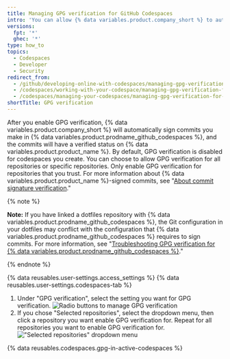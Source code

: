 ```yaml
---
title: Managing GPG verification for GitHub Codespaces
intro: 'You can allow {% data variables.product.company_short %} to automatically use GPG to sign commits you make in your codespaces, so other people can be confident that the changes come from a trusted source.'
versions:
  fpt: '*'
  ghec: '*'
type: how_to
topics:
  - Codespaces
  - Developer
  - Security
redirect_from:
  - /github/developing-online-with-codespaces/managing-gpg-verification-for-codespaces
  - /codespaces/working-with-your-codespace/managing-gpg-verification-for-codespaces
  - /codespaces/managing-your-codespaces/managing-gpg-verification-for-codespaces
shortTitle: GPG verification
---
```




After you enable GPG verification, {% data variables.product.company_short %} will automatically sign commits you make in {% data variables.product.prodname_github_codespaces %}, and the commits will have a verified status on {% data variables.product.product_name %}. By default, GPG verification is disabled for codespaces you create. You can choose to allow GPG verification for all repositories or specific repositories. Only enable GPG verification for repositories that you trust. For more information about {% data variables.product.product_name %}-signed commits, see "[About commit signature verification](/github/authenticating-to-github/about-commit-signature-verification)."

{% note %}

**Note:** If you have linked a dotfiles repository with {% data variables.product.prodname_github_codespaces %}, the Git configuration in your dotfiles may conflict with the configuration that {% data variables.product.prodname_github_codespaces %} requires to sign commits. For more information, see "[Troubleshooting GPG verification for {% data variables.product.prodname_github_codespaces %}](/codespaces/troubleshooting/troubleshooting-gpg-verification-for-github-codespaces)."

{% endnote %}

{% data reusables.user-settings.access_settings %}
{% data reusables.user-settings.codespaces-tab %}
1. Under "GPG verification", select the setting you want for GPG verification.
  ![Radio buttons to manage GPG verification](/assets/images/help/settings/codespaces-gpg-verification-radio-buttons.png)
1. If you chose "Selected repositories", select the dropdown menu, then click a repository you want enable GPG verification for. Repeat for all repositories you want to enable GPG verification for.
  !["Selected repositories" dropdown menu](/assets/images/help/settings/codespaces-gpg-verification-repository-drop-down.png)

{% data reusables.codespaces.gpg-in-active-codespaces %}